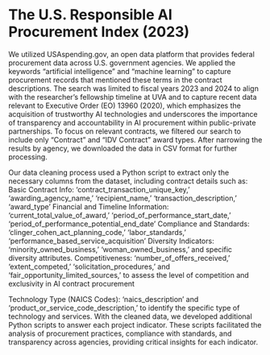 # The U.S. Responsible AI Procurement Index (2023)

We utilized USAspending.gov, an open data platform that provides federal procurement data across U.S. government agencies. We applied the keywords “artificial intelligence” and “machine learning” to capture procurement records that mentioned these terms in the contract descriptions. The search was limited to fiscal years 2023 and 2024 to align with the researcher’s fellowship timeline at UVA and to capture recent data relevant to Executive Order (EO) 13960 (2020), which emphasizes the acquisition of trustworthy AI technologies and underscores the importance of transparency and accountability in AI procurement within public-private partnerships.
To focus on relevant contracts, we filtered our search to include only “Contract” and “IDV Contract” award types. After narrowing the results by agency, we downloaded the data in CSV format for further processing.

Our data cleaning process used a Python script to extract only the necessary columns from the dataset, including contract details such as:
Basic Contract Info: ‘contract_transaction_unique_key,’ ‘awarding_agency_name,’ ‘recipient_name,’ ‘transaction_description,’ ‘award_type’
Financial and Timeline Information: ‘current_total_value_of_award,’ ‘period_of_performance_start_date,’ ‘period_of_performance_potential_end_date’
Compliance and Standards: ‘clinger_cohen_act_planning_code,’ ‘labor_standards,’ ‘performance_based_service_acquisition’
Diversity Indicators: ‘minority_owned_business,’ ‘woman_owned_business,’ and specific diversity attributes.
Competitiveness: ‘number_of_offers_received,’ ‘extent_competed,’ ‘solicitation_procedures,’ and ‘fair_opportunity_limited_sources,’ to assess the level of competition and exclusivity in AI contract procurement

Technology Type (NAICS Codes): ‘naics_description’ and ‘product_or_service_code_description,’ to identify the specific type of technology and services.
With the cleaned data, we developed additional Python scripts to answer each project indicator. These scripts facilitated the analysis of procurement practices, compliance with standards, and transparency across agencies, providing critical insights for each indicator.

